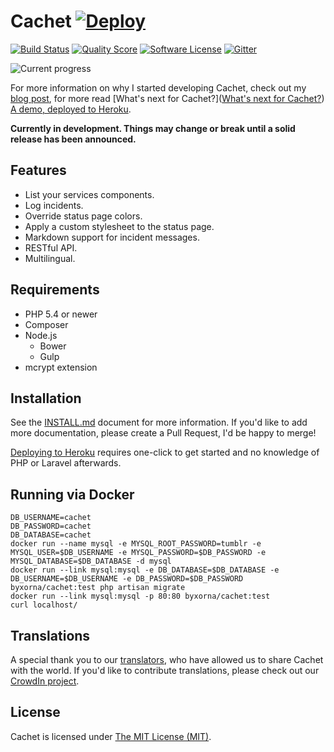 # Cachet [![Deploy](https://www.herokucdn.com/deploy/button.png)](https://heroku.com/deploy)

[![Build Status](https://img.shields.io/travis/cachethq/Cachet.svg?style=flat-square)](https://travis-ci.org/cachethq/Cachet)
[![Quality Score](https://img.shields.io/scrutinizer/g/cachethq/Cachet.svg?style=flat-square)](https://scrutinizer-ci.com/g/cachethq/Cachet)
[![Software License](https://img.shields.io/badge/license-MIT-brightgreen.svg?style=flat-square)](LICENSE)
[![Gitter](https://img.shields.io/badge/gitter-join%20chat-brightgreen.svg?style=flat-square)](https://gitter.im/cachethq/Cachet?utm_source=badge&utm_medium=badge&utm_campaign=pr-badge)

![Current progress](https://dl.dropboxusercontent.com/u/7323096/Cachet.png)

For more information on why I started developing Cachet, check out my [blog post](http://james-brooks.uk/cachet/?utm_source=github&utm_medium=readme&utm_campaign=github-cachet), for more read [What's next for Cachet?]([What's next for Cachet?](http://james-brooks.uk/whats-next-for-cachet/)) [A demo, deployed to Heroku](https://cachet.herokuapp.com).

**Currently in development. Things may change or break until a solid release has been announced.**

## Features

- List your services components.
- Log incidents.
- Override status page colors.
- Apply a custom stylesheet to the status page.
- Markdown support for incident messages.
- RESTful API.
- Multilingual.

## Requirements

- PHP 5.4 or newer
- Composer
- Node.js
    + Bower
    + Gulp
- mcrypt extension

## Installation

See the [INSTALL.md](/docs/setup/install.md) document for more information. If you'd like to add more documentation, please create a Pull Request, I'd be happy to merge!

[Deploying to Heroku](/docs/setup/install.md#deploy-to-heroku) requires one-click to get started and no knowledge of PHP or Laravel afterwards.

## Running via Docker

    DB_USERNAME=cachet
    DB_PASSWORD=cachet
    DB_DATABASE=cachet
    docker run --name mysql -e MYSQL_ROOT_PASSWORD=tumblr -e MYSQL_USER=$DB_USERNAME -e MYSQL_PASSWORD=$DB_PASSWORD -e MYSQL_DATABASE=$DB_DATABASE -d mysql
    docker run --link mysql:mysql -e DB_DATABASE=$DB_DATABASE -e DB_USERNAME=$DB_USERNAME -e DB_PASSWORD=$DB_PASSWORD byxorna/cachet:test php artisan migrate
    docker run --link mysql:mysql -p 80:80 byxorna/cachet:test 
    curl localhost/

## Translations

A special thank you to our [translators](https://crowdin.com/project/cachet/activity_stream), who have allowed us to share Cachet with the world. If you'd like to contribute translations, please check out our [CrowdIn project](https://crowdin.com/project/cachet).

## License

Cachet is licensed under [The MIT License (MIT)](LICENSE).
